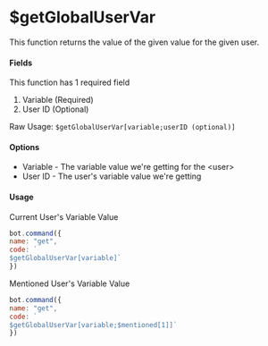 # $getGlobalUserVar

This function returns the value of the given value for the given user.

#### Fields

This function has 1 required field

1. Variable \(Required\)
2. User ID \(Optional\)

Raw Usage: `$getGlobalUserVar[variable;userID (optional)]`

#### Options

* Variable - The variable value we're getting for the &lt;user&gt;
* User ID - The user's variable value we're getting

#### Usage

Current User's Variable Value

```javascript
bot.command({
name: "get", 
code: `
$getGlobalUserVar[variable]`
})
```

Mentioned User's Variable Value

```javascript
bot.command({
name: "get", 
code: `
$getGlobalUserVar[variable;$mentioned[1]]`
})
```





